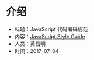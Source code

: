 # 介绍

* 标题：JavaScript 代码编码规范
* 内容：[JavaScript Style Guide](http://192.168.1.121/ui-module/q-lint-js/blob/master/RULES.md)
* 人员：黄昌明
* 时间：2017-07-04
